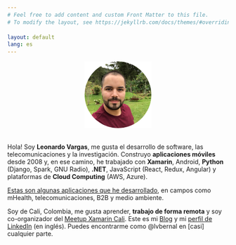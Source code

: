 ```yaml
---
# Feel free to add content and custom Front Matter to this file.
# To modify the layout, see https://jekyllrb.com/docs/themes/#overriding-theme-defaults

layout: default
lang: es
---
```


<center>
    <img src="/images/profile.png" height="152" />
    <br/><br/>
</center>

Hola! Soy __Leonardo Vargas__, me gusta el desarrollo de software, las telecomunicaciones y la investigación. Construyo __aplicaciones móviles__ desde 2008 y, en ese camino, he trabajado con __Xamarin__, Android, __Python__ (Django, Spark, GNU Radio), __.NET__, JavaScript (React, Redux, Angular) y plataformas de __Cloud Computing__ (AWS, Azure).

[Estas son algunas aplicaciones que he desarrollado](/es/apps), en campos como mHealth, telecomunicaciones, B2B y medio ambiente.

Soy de Cali, Colombia, me gusta aprender, __trabajo de forma remota__ y soy co-organizador del [Meetup Xamarin Cali](https://www.meetup.com/Xamarin-Cali/). Este es mi [Blog](https://blog.lvbernal.com/) y mi [perfil de LinkedIn](https://www.linkedin.com/in/lvbernal/) (en inglés). Puedes encontrarme como @lvbernal en [casi] cualquier parte.
